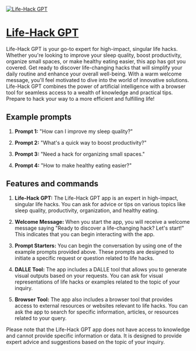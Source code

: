 [![Life-Hack GPT](https://files.oaiusercontent.com/file-Wi1e1SptElN5BnL69bVD0s02?se=2123-10-19T07%3A40%3A54Z&sp=r&sv=2021-08-06&sr=b&rscc=max-age%3D31536000%2C%20immutable&rscd=attachment%3B%20filename%3D09d217c9-c460-49d8-a9bb-9f04b3b699e2.png&sig=Q9Q%2B0Eb%2BNwDY69ac9BVlESTi4PmecE3Gqn0omEqcMAg%3D)](https://chat.openai.com/g/g-W4tNITXvV-life-hack-gpt)

# [Life-Hack GPT](https://chat.openai.com/g/g-W4tNITXvV-life-hack-gpt)

Life-Hack GPT is your go-to expert for high-impact, singular life hacks. Whether you're looking to improve your sleep quality, boost productivity, organize small spaces, or make healthy eating easier, this app has got you covered. Get ready to discover life-changing hacks that will simplify your daily routine and enhance your overall well-being. With a warm welcome message, you'll feel motivated to dive into the world of innovative solutions. Life-Hack GPT combines the power of artificial intelligence with a browser tool for seamless access to a wealth of knowledge and practical tips. Prepare to hack your way to a more efficient and fulfilling life!

## Example prompts

1. **Prompt 1:** "How can I improve my sleep quality?"

2. **Prompt 2:** "What's a quick way to boost productivity?"

3. **Prompt 3:** "Need a hack for organizing small spaces."

4. **Prompt 4:** "How to make healthy eating easier?"

## Features and commands

1. **Life-Hack GPT:** The Life-Hack GPT app is an expert in high-impact, singular life hacks. You can ask for advice or tips on various topics like sleep quality, productivity, organization, and healthy eating.

2. **Welcome Message:** When you start the app, you will receive a welcome message saying "Ready to discover a life-changing hack? Let's start!" This indicates that you can begin interacting with the app.

3. **Prompt Starters:** You can begin the conversation by using one of the example prompts provided above. These prompts are designed to initiate a specific request or question related to life hacks.

4. **DALLE Tool:** The app includes a DALLE tool that allows you to generate visual outputs based on your requests. You can ask for visual representations of life hacks or examples related to the topic of your inquiry.

5. **Browser Tool:** The app also includes a browser tool that provides access to external resources or websites relevant to life hacks. You can ask the app to search for specific information, articles, or resources related to your query.

Please note that the Life-Hack GPT app does not have access to knowledge and cannot provide specific information or data. It is designed to provide expert advice and suggestions based on the topic of your inquiry.